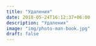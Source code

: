 ```yaml
---
title: "Удаления"
date: 2018-05-24T16:12:37+06:00
description: "Удаления"
image: "img/photo-man-book.jpg"
draft: false
---
```

